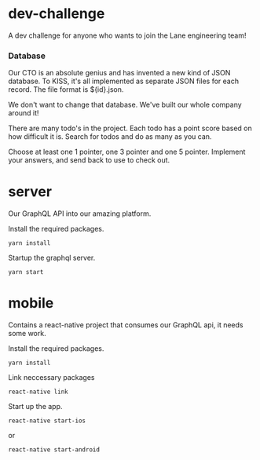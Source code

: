 # dev-challenge

A dev challenge for anyone who wants to join the Lane engineering team!

### Database

Our CTO is an absolute genius and has invented a new kind of JSON database.
To KISS, it's all implemented as separate JSON files for each record. The
file format is \${id}.json.

We don't want to change that database. We've built our whole company around it!

There are many todo's in the project. Each todo has a point score based on how
difficult it is. Search for todos and do as many as you can.

Choose at least one 1 pointer, one 3 pointer and one 5 pointer. Implement your
answers, and send back to use to check out.

# server

Our GraphQL API into our amazing platform.

Install the required packages.

`yarn install`

Startup the graphql server.

`yarn start`

# mobile

Contains a react-native project that consumes our GraphQL api, it needs some work.

Install the required packages.

`yarn install`

Link neccessary packages

`react-native link`

Start up the app.

`react-native start-ios`

or

`react-native start-android`

